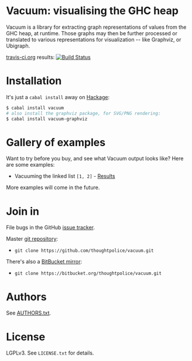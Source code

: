 # Vacuum: visualising the GHC heap

Vacuum is a library for extracting graph representations of values
from the GHC heap, at runtime. Those graphs may then be further
processed or translated to various representations for visualization
-- like Graphviz, or Ubigraph.

[travis-ci.org](http://travis-ci.org) results: [![Build Status](https://secure.travis-ci.org/thoughtpolice/vacuum.png?branch=master)](http://travis-ci.org/thoughtpolice/vacuum)

# Installation

It's just a `cabal install` away on [Hackage][]:

```bash
$ cabal install vacuum
# also install the graphviz package, for SVG/PNG rendering:
$ cabal install vacuum-graphviz
```

# Gallery of examples

Want to try before you buy, and see what Vacuum output looks like?
Here are some examples:

 * Vacuuming the linked list `[1, 2]` - [Results][e1]

More examples will come in the future.

# Join in

File bugs in the GitHub [issue tracker][].

Master [git repository][gh]:

 * `git clone https://github.com/thoughtpolice/vacuum.git`

There's also a [BitBucket mirror][bb]:

 * `git clone https://bitbucket.org/thoughtpolice/vacuum.git`

# Authors

See [AUTHORS.txt](https://raw.github.com/thoughtpolice/vacuum/master/AUTHORS.txt).

# License

LGPLv3. See `LICENSE.txt` for details.

[main page]: http://thoughtpolice.github.com/vacuum
[issue tracker]: http://github.com/thoughtpolice/vacuum/issues
[gh]: http://github.com/thoughtpolice/vacuum
[bb]: http://bitbucket.org/thoughtpolice/vacuum
[Hackage]: http://hackage.haskell.org/package/vacuum
[e1]: https://raw.github.com/thoughtpolice/vacuum/master/gallery/list.png
